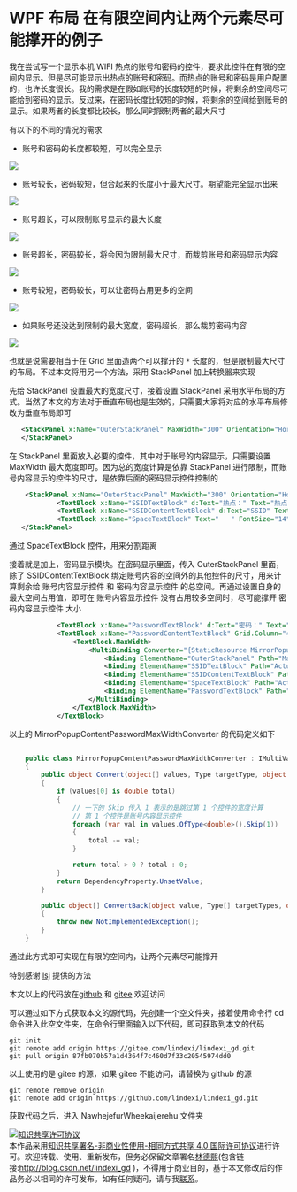 
# WPF 布局 在有限空间内让两个元素尽可能撑开的例子

我在尝试写一个显示本机 WIFI 热点的账号和密码的控件，要求此控件在有限的空间内显示。但是尽可能显示出热点的账号和密码。而热点的账号和密码是用户配置的，也许长度很长。我的需求是在假如账号的长度较短的时候，将剩余的空间尽可能给到密码的显示。反过来，在密码长度比较短的时候，将剩余的空间给到账号的显示。如果两者的长度都比较长，那么同时限制两者的最大尺寸

<!--more-->


<!-- CreateTime:2021/12/6 20:47:53 -->


<!-- 发布 -->

有以下的不同的情况的需求

- 账号和密码的长度都较短，可以完全显示

<!-- ![](image/WPF 布局 在有限空间内让两个元素尽可能撑开的例子/WPF 布局 在有限空间内让两个元素尽可能撑开的例子0.png) -->

![](http://image.acmx.xyz/lindexi%2F20211262049238083.jpg)

- 账号较长，密码较短，但合起来的长度小于最大尺寸。期望能完全显示出来

<!-- ![](image/WPF 布局 在有限空间内让两个元素尽可能撑开的例子/WPF 布局 在有限空间内让两个元素尽可能撑开的例子1.png) -->

![](http://image.acmx.xyz/lindexi%2F20211262050133267.jpg)

- 账号超长，可以限制账号显示的最大长度

<!-- ![](image/WPF 布局 在有限空间内让两个元素尽可能撑开的例子/WPF 布局 在有限空间内让两个元素尽可能撑开的例子2.png) -->

![](http://image.acmx.xyz/lindexi%2F20211262051168944.jpg)

- 账号超长，密码较长，将会因为限制最大尺寸，而裁剪账号和密码显示内容

<!-- ![](image/WPF 布局 在有限空间内让两个元素尽可能撑开的例子/WPF 布局 在有限空间内让两个元素尽可能撑开的例子3.png) -->

![](http://image.acmx.xyz/lindexi%2F20211262051537524.jpg)

- 账号较短，密码较长，可以让密码占用更多的空间

<!-- ![](image/WPF 布局 在有限空间内让两个元素尽可能撑开的例子/WPF 布局 在有限空间内让两个元素尽可能撑开的例子4.png) -->

![](http://image.acmx.xyz/lindexi%2F20211262052403635.jpg)

- 如果账号还没达到限制的最大宽度，密码超长，那么裁剪密码内容

<!-- ![](image/WPF 布局 在有限空间内让两个元素尽可能撑开的例子/WPF 布局 在有限空间内让两个元素尽可能撑开的例子5.png) -->

![](http://image.acmx.xyz/lindexi%2F20211262053193647.jpg)

也就是说需要相当于在 Grid 里面造两个可以撑开的 `*` 长度的，但是限制最大尺寸的布局。不过本文将用另一个方法，采用 StackPanel 加上转换器来实现

先给 StackPanel 设置最大的宽度尺寸，接着设置 StackPanel 采用水平布局的方式。当然了本文的方法对于垂直布局也是生效的，只需要大家将对应的水平布局修改为垂直布局即可

```xml
   <StackPanel x:Name="OuterStackPanel" MaxWidth="300" Orientation="Horizontal">
   </StackPanel>
```

在 StackPanel 里面放入必要的控件，其中对于账号的内容显示，只需要设置 MaxWidth 最大宽度即可。因为总的宽度计算是依靠 StackPanel 进行限制，而账号内容显示的控件的尺寸，是依靠后面的密码显示控件控制的

```xml
    <StackPanel x:Name="OuterStackPanel" MaxWidth="300" Orientation="Horizontal">
            <TextBlock x:Name="SSIDTextBlock" d:Text="热点：" Text="热点：" FontSize="14" />
            <TextBlock x:Name="SSIDContentTextBlock" d:Text="SSID" Text="{Binding ElementName=NameTextBox,Path=Text}" FontSize="14" MaxWidth="150" TextTrimming="CharacterEllipsis" />
            <TextBlock x:Name="SpaceTextBlock" Text="   " FontSize="14" />
   </StackPanel>
```

通过 SpaceTextBlock 控件，用来分割距离

接着就是加上，密码显示模块。在密码显示里面，传入 OuterStackPanel 里面，除了 SSIDContentTextBlock 绑定账号内容的空间外的其他控件的尺寸，用来计算剩余给 账号内容显示控件 和 密码内容显示控件 的总空间。再通过设置自身的最大空间占用值，即可在 账号内容显示控件 没有占用较多空间时，尽可能撑开 密码内容显示控件 大小

```xml
            <TextBlock x:Name="PasswordTextBlock" d:Text="密码：" Text="密码：" FontSize="14" />
            <TextBlock x:Name="PasswordContentTextBlock" Grid.Column="4"  d:Text="Password" Text="{Binding ElementName=KeyTextBox,Path=Text}" FontSize="14" TextTrimming="CharacterEllipsis">
                <TextBlock.MaxWidth>
                    <MultiBinding Converter="{StaticResource MirrorPopupContentPasswordMaxWidthConverter}">
                        <Binding ElementName="OuterStackPanel" Path="MaxWidth"/>
                        <Binding ElementName="SSIDTextBlock" Path="ActualWidth"/>
                        <Binding ElementName="SSIDContentTextBlock" Path="ActualWidth"/>
                        <Binding ElementName="SpaceTextBlock" Path="ActualWidth"/>
                        <Binding ElementName="PasswordTextBlock" Path="ActualWidth"/>
                    </MultiBinding>
                </TextBlock.MaxWidth>
            </TextBlock>
```

以上的 MirrorPopupContentPasswordMaxWidthConverter 的代码定义如下

```csharp

    public class MirrorPopupContentPasswordMaxWidthConverter : IMultiValueConverter
    {
        public object Convert(object[] values, Type targetType, object parameter, CultureInfo culture)
        {
            if (values[0] is double total)
            {
            	// 一下的 Skip 传入 1 表示的是跳过第 1 个控件的宽度计算
            	// 第 1 个控件是账号内容显示控件
                foreach (var val in values.OfType<double>().Skip(1))
                {
                    total -= val;
                }

                return total > 0 ? total : 0;
            }
            return DependencyProperty.UnsetValue;
        }

        public object[] ConvertBack(object value, Type[] targetTypes, object parameter, CultureInfo culture)
        {
            throw new NotImplementedException();
        }
    }
```

通过此方式即可实现在有限的空间内，让两个元素尽可能撑开

特别感谢 [lsj](https://blog.sdlsj.net) 提供的方法

本文以上的代码放在[github](https://github.com/lindexi/lindexi_gd/tree/87fb070b57a1d4364f7c460d7f33c20545974dd0/NawhejefurWheekaijerehu) 和 [gitee](https://gitee.com/lindexi/lindexi_gd/tree/87fb070b57a1d4364f7c460d7f33c20545974dd0/NawhejefurWheekaijerehu) 欢迎访问

可以通过如下方式获取本文的源代码，先创建一个空文件夹，接着使用命令行 cd 命令进入此空文件夹，在命令行里面输入以下代码，即可获取到本文的代码

```
git init
git remote add origin https://gitee.com/lindexi/lindexi_gd.git
git pull origin 87fb070b57a1d4364f7c460d7f33c20545974dd0
```

以上使用的是 gitee 的源，如果 gitee 不能访问，请替换为 github 的源

```
git remote remove origin
git remote add origin https://github.com/lindexi/lindexi_gd.git
```

获取代码之后，进入 NawhejefurWheekaijerehu 文件夹





<a rel="license" href="http://creativecommons.org/licenses/by-nc-sa/4.0/"><img alt="知识共享许可协议" style="border-width:0" src="https://licensebuttons.net/l/by-nc-sa/4.0/88x31.png" /></a><br />本作品采用<a rel="license" href="http://creativecommons.org/licenses/by-nc-sa/4.0/">知识共享署名-非商业性使用-相同方式共享 4.0 国际许可协议</a>进行许可。欢迎转载、使用、重新发布，但务必保留文章署名[林德熙](http://blog.csdn.net/lindexi_gd)(包含链接:http://blog.csdn.net/lindexi_gd )，不得用于商业目的，基于本文修改后的作品务必以相同的许可发布。如有任何疑问，请与我[联系](mailto:lindexi_gd@163.com)。